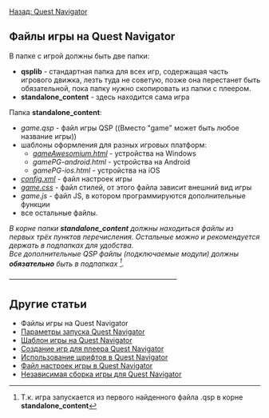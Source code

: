 [Назад: Quest Navigator](../navigator)

## Файлы игры на Quest Navigator

В папке с игрой должны быть две папки:

* **qsplib** - стандартная папка для всех игр, содержащая часть игрового движка, лезть туда не советую, позже она перестанет быть обязательной, пока папку нужно скопировать из папки с плеером.
* **standalone_content** - здесь находится сама игра

Папка **standalone_content**:

* *game.qsp* - файл игры QSP ((Вместо "game" может быть любое название игры))
* шаблоны оформления для разных игровых платформ:
    * *[gameAwesomium.html](navigator_game_template)* - устройства на Windows
    * *gamePG-android.html* - устройства на Android
    * *gamePG-ios.html* - устройства на iOS
* *[config.xml](fajl_nastroek_igry_v_quest_navigator)* - файл настроек игры
* *[game.css](navigator_game_template)* - файл стилей, от этого файла зависит внешний вид игры
* *game.js* - файл JS, в котором программируются дополнительные функции
* все остальные файлы.

*В корне папки **standalone_content** должны находиться файлы из первых трёх пунктов перечисления. Остальные можно и рекомендуется держать в подпапках для удобства.*\
*Все дополнительные QSP файлы (подключаемые модули) должны **обязательно** быть в подпапках [^2].*

————————————————————————

## Другие статьи

*  Файлы игры на Quest Navigator
*  [Параметры запуска Quest Navigator](navigator_command_line)
*  [Шаблон игры на Quest Navigator](navigator_game_template)
*  [Создание игр для плеера Quest Navigator](sozdanie_igr_na_quest_navigator)
*  [Использование шрифтов в Quest Navigator](ispolzovanie_shriftov_v_quest_navigator)
*  [Файл настроек игры в Quest Navigator](fajl_nastroek_igry_v_quest_navigator)
*  [Независимая сборка игры для Quest Navigator](navigator_standalone)

[^1]: 

[^2]: Т.к. игра запускается из первого найденного файла .qsp в корне **standalone_content**
